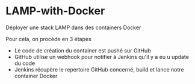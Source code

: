 # LAMP-with-Docker

Déployer une stack LAMP dans des containers Docker

Pour cela, on procède en 3 étapes
  - Le code de création du container est pushé sur GitHub
  - GitHub utilise un webhook pour notifier à Jenkins qu'il y a eu u update du code
  - Jenkins récupère le repertoire GitHub concerné, build et lance notre container Docker
